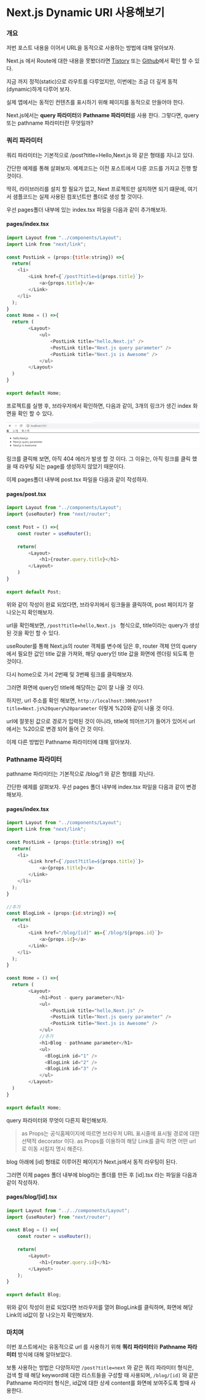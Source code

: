 # Next.js Dynamic URl 사용해보기

### 개요

저번 포스트 내용을 이어서 URL을 동적으로 사용하는 방법에 대해 알아보자.

Next.js 에서 Route에 대한 내용을 못봤더라면 [Tistory](https://dlsgh120.tistory.com/59)  또는 [Github](https://github.com/dlsgh120/blog-contents/tree/main/react/25-Nextjs-%EB%9D%BC%EC%9A%B0%ED%8C%85%EB%B0%8F%EA%B3%B5%EC%9A%A9Component)에서 확인 할 수 있다.

지금 까지 정적(static)으로 라우트를 다루었지만, 이번에는 조금 더 깊게 동적(dynamic)하게 다루어 보자.

실제 앱에서는 동적인 컨텐츠를 표시하기 위해 페이지를 동적으로 만들어야 한다.

Next.js에서는 **query 파라미터**와 **Pathname 파라미터**를 사용 한다.
그렇다면, query 또는 pathname 파라미터란 무엇일까?

### 쿼리 파라미터

쿼리 파라미터는 기본적으로 /post?title=Hello,Next.js 와 같은 형태를 지니고 있다.

간단한 예제를 통해 살펴보자. 예제코드는 이전 포스트에서 다룬 코드를 가지고 진행 할 것이다.

딱히, 라이브러리를 설치 할 필요가 없고, Next 프로젝트만 설치하면 되기 떄문에, 여기서 샘플코드는 실제 사용된 컴포넌트만 폴더로 생성 할 것이다.

우선 pages폴더 내부에 있는 index.tsx 파일을 다음과 같이 추가해보자.

#### pages/index.tsx

```js
import Layout from "../components/Layout";
import Link from "next/link";

const PostLink = (props:{title:string}) =>{
  return(
    <li>
        <Link href={`/post?title=${props.title}`}>
            <a>{props.title}</a>
        </Link>
    </li>
  );
}
const Home = () =>{
  return (
        <Layout>
            <ul>
                <PostLink title="hello,Next.js" />
                <PostLink title="Next.js query parameter" />
                <PostLink title="Next.js is Awesome" />
            </ul>
        </Layout>
  )
}

export default Home;
```

프로젝트를 실행 후, 브라우저에서 확인하면, 다음과 같이, 3개의 링크가 생긴 index 화면을 확인 할 수 있다.

![image](./images/image1.png)

링크를 클릭해 보면, 아직 404 에러가 발생 할 것 이다.
그 이유는, 아직 링크를 클릭 했을 때 라우팅 되는 page를 생성하지 않았기 때문이다.

이제 pages폴더 내부에 post.tsx 파일을 다음과 같이 작성하자.

#### pages/post.tsx

```js
import Layout from "../components/Layout";
import {useRouter} from "next/router";

const Post = () =>{
    const router = useRouter();

    return(
        <Layout>
            <h1>{router.query.title}</h1>
        </Layout>
    )
}

export default Post;
```

위와 같이 작성이 완료 되었다면, 브라우저에서 링크들을 클릭하여, post 페이지가 잘 나오는지 확인해보자.

url을 확인해보면,  `/post?title=hello,Next.js ` 형식으로, title이라는 query가 생성 된 것을 확인 할 수 있다.

useRouter를 통해 Next.js의 router 객체를 변수에 담은 후, router 객체 안의 query에서 필요한 값인 title 값을 가져와, 해당 query인 title 값을 화면에 렌더링 되도록 한 것이다.

다시 home으로 가서 2번째 및 3번째 링크를 클릭해보자.

그러면 화면에 query인 title에 해당하는 값이 잘 나올 것 이다.

하지만, url 주소를 확인 해보면, `http://localhost:3000/post?title=Next.js%20query%20parameter` 이렇게 %20와 같이 나올 것 이다.

url에 잘못된 값으로 경로가 입력된 것이 아니라, title에 띄어쓰기가 들어가 있어서 url에서는 %20으로 변경 되어 들어 간 것 이다.

이제 다른 방법인 Pathname 파라미터에 대해 알아보자.

### Pathname 파라미터

pathname 파라미터는 기본적으로 /blog/1 와 같은 형태를 지닌다.

간단한 예제를 살펴보자.
우선 pages 폴더 내부에 index.tsx 파일을 다음과 같이 변경 해보자.

#### pages/index.tsx

```js
import Layout from "../components/Layout";
import Link from "next/link";

const PostLink = (props:{title:string}) =>{
  return(
    <li>
        <Link href={`/post?title=${props.title}`}>
            <a>{props.title}</a>
        </Link>
    </li>
  );
}

//추가
const BlogLink = (props:{id:string}) =>{
  return(
    <li>
        <Link href="/blog/[id]" as={`/blog/${props.id}`}>
            <a>{props.id}</a>
        </Link>
    </li>
  );
}

const Home = () =>{
  return (
        <Layout>
            <h1>Post - query parameter</h1>
            <ul>
                <PostLink title="hello,Next.js" />
                <PostLink title="Next.js query parameter" />
                <PostLink title="Next.js is Awesome" />
            </ul>
            //추가
            <h1>Blog - pathname parameter</h1>
            <ul>
              <BlogLink id="1" />
              <BlogLink id="2" />
              <BlogLink id="3" />
            </ul>
        </Layout>
  )
}

export default Home;
```

query 파라미터와 무엇이 다른지 확인해보자.

> as Props는 공식홈페이지에 따르면 브라우저 URL 표시줄에 표시될 경로에 대한 선택적 decorator 이다. as Props를 이용하여 해당 Link를 클릭 하면 어떤 url로 이동 시킬지 명시 해준다.

blog 아래에 [id] 형태로 이루어진 페이지가 Next.js에서 동적 라우팅이 된다.

그러면 이제 pages 폴더 내부에 blog라는 폴더를 만든 후 [id].tsx 라는 파일을 다음과 같이 작성하자.

#### pages/blog/[id].tsx

```js
import Layout from "../../components/Layout";
import {useRouter} from "next/router";

const Blog = () =>{
    const router = useRouter();
    
    return(
        <Layout>
            <h1>{router.query.id}</h1>
        </Layout>
    );
}

export default Blog;
```

위와 같이 작성이 완료 되었다면 브라우저를 열어 BlogLink를 클릭하며, 화면에 해당 Link의 id값이 잘 나오는지 확인해보자.

### 마치며

이번 포스트에서는 유동적으로 url 를 사용하기 위해 **쿼리 파라미터**와 **Pathname 파라미터** 방식에 대해 알아보았다.

보통 사용하는 방법은 다양하지만 `/post?title=next` 와 같은 쿼리 파라미터 형식은, 검색 할 때 해당 keyword에 대한 리스트들을 구성할 때 사용되며, `/blog/[id]` 와 같은 Pathname 파라미터 형식은, id값에 대한 상세 content를 화면에 보여주도록 할때 사용한다.

